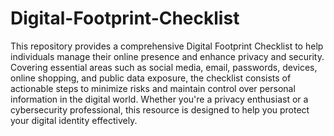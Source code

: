 # Digital-Footprint-Checklist

This repository provides a comprehensive Digital Footprint Checklist to help individuals manage their online presence and enhance privacy and security. Covering essential areas such as social media, email, passwords, devices, online shopping, and public data exposure, the checklist consists of actionable steps to minimize risks and maintain control over personal information in the digital world. Whether you're a privacy enthusiast or a cybersecurity professional, this resource is designed to help you protect your digital identity effectively.
